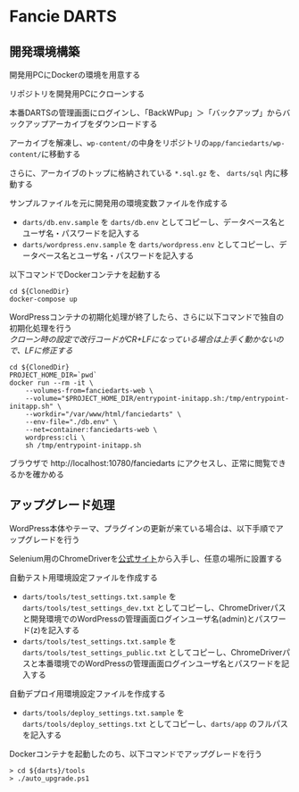 # Fancie DARTS

## 開発環境構築

開発用PCにDockerの環境を用意する

リポジトリを開発用PCにクローンする

本番DARTSの管理画面にログインし、「BackWPup」＞「バックアップ」からバックアップアーカイブをダウンロードする

アーカイブを解凍し、`wp-content/`の中身をリポジトリの`app/fanciedarts/wp-content/`に移動する

さらに、アーカイブのトップに格納されている `*.sql.gz` を、 `darts/sql` 内に移動する

サンプルファイルを元に開発用の環境変数ファイルを作成する

- `darts/db.env.sample` を `darts/db.env` としてコピーし、データベース名とユーザ名・パスワードを記入する
- `darts/wordpress.env.sample` を `darts/wordpress.env` としてコピーし、データベース名とユーザ名・パスワードを記入する

以下コマンドでDockerコンテナを起動する

```
cd ${ClonedDir}
docker-compose up
```

WordPressコンテナの初期化処理が終了したら、さらに以下コマンドで独自の初期化処理を行う  
_クローン時の設定で改行コードがCR+LFになっている場合は上手く動かないので、LFに修正する_

```
cd ${ClonedDir}
PROJECT_HOME_DIR=`pwd`
docker run --rm -it \
    --volumes-from=fanciedarts-web \
    --volume="$PROJECT_HOME_DIR/entrypoint-initapp.sh:/tmp/entrypoint-initapp.sh" \
    --workdir="/var/www/html/fanciedarts" \
    --env-file="./db.env" \
    --net=container:fanciedarts-web \
    wordpress:cli \
    sh /tmp/entrypoint-initapp.sh
```

ブラウザで http://localhost:10780/fanciedarts にアクセスし、正常に閲覧できるかを確かめる

## アップグレード処理

WordPress本体やテーマ、プラグインの更新が来ている場合は、以下手順でアップグレードを行う

Selenium用のChromeDriverを[公式サイト](http://chromedriver.chromium.org/downloads)から入手し、任意の場所に設置する

自動テスト用環境設定ファイルを作成する

- `darts/tools/test_settings.txt.sample` を `darts/tools/test_settings_dev.txt` としてコピーし、ChromeDriverパスと開発環境でのWordPressの管理画面ログインユーザ名(admin)とパスワード(z)を記入する
- `darts/tools/test_settings.txt.sample` を `darts/tools/test_settings_public.txt` としてコピーし、ChromeDriverパスと本番環境でのWordPressの管理画面ログインユーザ名とパスワードを記入する

自動デプロイ用環境設定ファイルを作成する

- `darts/tools/deploy_settings.txt.sample` を `darts/tools/deploy_settings.txt` としてコピーし、`darts/app` のフルパスを記入する

Dockerコンテナを起動したのち、以下コマンドでアップグレードを行う

```
> cd ${darts}/tools
> ./auto_upgrade.ps1
```
